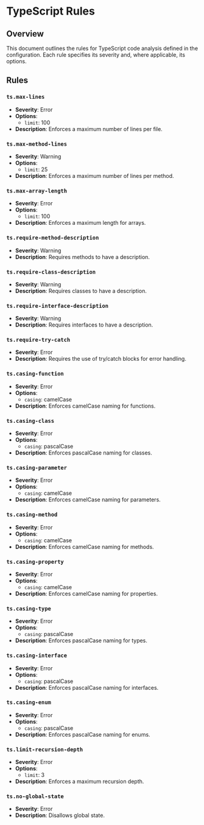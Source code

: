 # TypeScript Rules

## Overview

This document outlines the rules for TypeScript code analysis defined in the configuration. Each rule specifies its severity and, where applicable, its options.

## Rules

### `ts.max-lines`
- **Severity**: Error
- **Options**: 
  - `limit`: 100
- **Description**: Enforces a maximum number of lines per file.

### `ts.max-method-lines`
- **Severity**: Warning
- **Options**: 
  - `limit`: 25
- **Description**: Enforces a maximum number of lines per method.

### `ts.max-array-length`
- **Severity**: Error
- **Options**: 
  - `limit`: 100
- **Description**: Enforces a maximum length for arrays.

### `ts.require-method-description`
- **Severity**: Warning
- **Description**: Requires methods to have a description.

### `ts.require-class-description`
- **Severity**: Warning
- **Description**: Requires classes to have a description.

### `ts.require-interface-description`
- **Severity**: Warning
- **Description**: Requires interfaces to have a description.

### `ts.require-try-catch`
- **Severity**: Error
- **Description**: Requires the use of try/catch blocks for error handling.

### `ts.casing-function`
- **Severity**: Error
- **Options**: 
  - `casing`: camelCase
- **Description**: Enforces camelCase naming for functions.

### `ts.casing-class`
- **Severity**: Error
- **Options**: 
  - `casing`: pascalCase
- **Description**: Enforces pascalCase naming for classes.

### `ts.casing-parameter`
- **Severity**: Error
- **Options**: 
  - `casing`: camelCase
- **Description**: Enforces camelCase naming for parameters.

### `ts.casing-method`
- **Severity**: Error
- **Options**: 
  - `casing`: camelCase
- **Description**: Enforces camelCase naming for methods.

### `ts.casing-property`
- **Severity**: Error
- **Options**: 
  - `casing`: camelCase
- **Description**: Enforces camelCase naming for properties.

### `ts.casing-type`
- **Severity**: Error
- **Options**: 
  - `casing`: pascalCase
- **Description**: Enforces pascalCase naming for types.

### `ts.casing-interface`
- **Severity**: Error
- **Options**: 
  - `casing`: pascalCase
- **Description**: Enforces pascalCase naming for interfaces.

### `ts.casing-enum`
- **Severity**: Error
- **Options**: 
  - `casing`: pascalCase
- **Description**: Enforces pascalCase naming for enums.

### `ts.limit-recursion-depth`
- **Severity**: Error
- **Options**: 
  - `limit`: 3
- **Description**: Enforces a maximum recursion depth.

### `ts.no-global-state`
- **Severity**: Error
- **Description**: Disallows global state.
